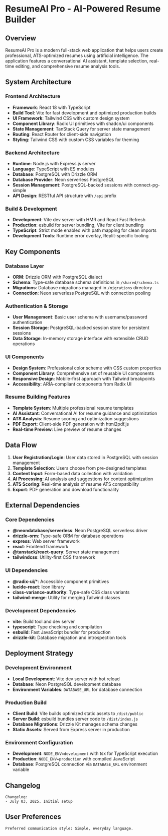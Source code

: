 # ResumeAI Pro - AI-Powered Resume Builder

## Overview

ResumeAI Pro is a modern full-stack web application that helps users create professional, ATS-optimized resumes using artificial intelligence. The application features a conversational AI assistant, template selection, real-time editing, and comprehensive resume analysis tools.

## System Architecture

### Frontend Architecture
- **Framework**: React 18 with TypeScript
- **Build Tool**: Vite for fast development and optimized production builds
- **UI Framework**: Tailwind CSS with custom design system
- **Component Library**: Radix UI primitives with shadcn/ui components
- **State Management**: TanStack Query for server state management
- **Routing**: React Router for client-side navigation
- **Styling**: Tailwind CSS with custom CSS variables for theming

### Backend Architecture
- **Runtime**: Node.js with Express.js server
- **Language**: TypeScript with ES modules
- **Database**: PostgreSQL with Drizzle ORM
- **Database Provider**: Neon serverless PostgreSQL
- **Session Management**: PostgreSQL-backed sessions with connect-pg-simple
- **API Design**: RESTful API structure with `/api` prefix

### Build & Development
- **Development**: Vite dev server with HMR and React Fast Refresh
- **Production**: esbuild for server bundling, Vite for client bundling
- **TypeScript**: Strict mode enabled with path mapping for clean imports
- **Development Tools**: Runtime error overlay, Replit-specific tooling

## Key Components

### Database Layer
- **ORM**: Drizzle ORM with PostgreSQL dialect
- **Schema**: Type-safe database schema definitions in `/shared/schema.ts`
- **Migrations**: Database migrations managed in `/migrations` directory
- **Connection**: Neon serverless PostgreSQL with connection pooling

### Authentication & Storage
- **User Management**: Basic user schema with username/password authentication
- **Session Storage**: PostgreSQL-backed session store for persistent sessions
- **Data Storage**: In-memory storage interface with extensible CRUD operations

### UI Components
- **Design System**: Professional color scheme with CSS custom properties
- **Component Library**: Comprehensive set of reusable UI components
- **Responsive Design**: Mobile-first approach with Tailwind breakpoints
- **Accessibility**: ARIA-compliant components from Radix UI

### Resume Building Features
- **Template System**: Multiple professional resume templates
- **AI Assistant**: Conversational AI for resume guidance and optimization
- **ATS Analysis**: Resume scoring and optimization suggestions
- **PDF Export**: Client-side PDF generation with html2pdf.js
- **Real-time Preview**: Live preview of resume changes

## Data Flow

1. **User Registration/Login**: User data stored in PostgreSQL with session management
2. **Template Selection**: Users choose from pre-designed templates
3. **Content Input**: Form-based data collection with validation
4. **AI Processing**: AI analysis and suggestions for content optimization
5. **ATS Scoring**: Real-time analysis of resume ATS compatibility
6. **Export**: PDF generation and download functionality

## External Dependencies

### Core Dependencies
- **@neondatabase/serverless**: Neon PostgreSQL serverless driver
- **drizzle-orm**: Type-safe ORM for database operations
- **express**: Web server framework
- **react**: Frontend framework
- **@tanstack/react-query**: Server state management
- **tailwindcss**: Utility-first CSS framework

### UI Dependencies
- **@radix-ui/***: Accessible component primitives
- **lucide-react**: Icon library
- **class-variance-authority**: Type-safe CSS class variants
- **tailwind-merge**: Utility for merging Tailwind classes

### Development Dependencies
- **vite**: Build tool and dev server
- **typescript**: Type checking and compilation
- **esbuild**: Fast JavaScript bundler for production
- **drizzle-kit**: Database migration and introspection tools

## Deployment Strategy

### Development Environment
- **Local Development**: Vite dev server with hot reload
- **Database**: Neon PostgreSQL development database
- **Environment Variables**: `DATABASE_URL` for database connection

### Production Build
- **Client Build**: Vite builds optimized static assets to `/dist/public`
- **Server Build**: esbuild bundles server code to `/dist/index.js`
- **Database Migrations**: Drizzle Kit manages schema changes
- **Static Assets**: Served from Express server in production

### Environment Configuration
- **Development**: `NODE_ENV=development` with tsx for TypeScript execution
- **Production**: `NODE_ENV=production` with compiled JavaScript
- **Database**: PostgreSQL connection via `DATABASE_URL` environment variable

## Changelog

```
Changelog:
- July 03, 2025. Initial setup
```

## User Preferences

```
Preferred communication style: Simple, everyday language.
```